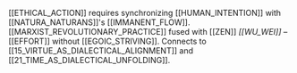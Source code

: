 [[ETHICAL_ACTION]] requires synchronizing [[HUMAN_INTENTION]] with [[NATURA_NATURANS]]'s [[IMMANENT_FLOW]]. [[MARXIST_REVOLUTIONARY_PRACTICE]] fused with [[ZEN]] _[[WU_WEI]]_ – [[EFFORT]] without [[EGOIC_STRIVING]]. Connects to [[15_VIRTUE_AS_DIALECTICAL_ALIGNMENT]] and [[21_TIME_AS_DIALECTICAL_UNFOLDING]].